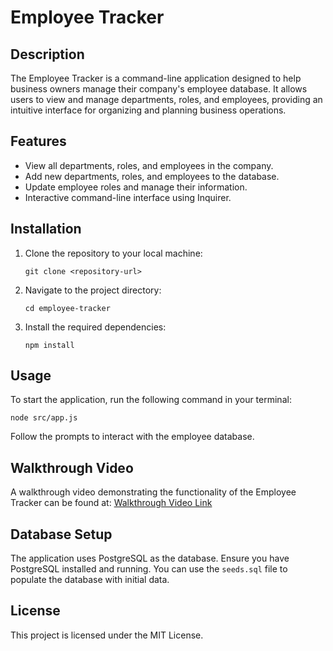 # Employee Tracker

## Description
The Employee Tracker is a command-line application designed to help business owners manage their company's employee database. It allows users to view and manage departments, roles, and employees, providing an intuitive interface for organizing and planning business operations.

## Features
- View all departments, roles, and employees in the company.
- Add new departments, roles, and employees to the database.
- Update employee roles and manage their information.
- Interactive command-line interface using Inquirer.

## Installation
1. Clone the repository to your local machine:
   ```
   git clone <repository-url>
   ```
2. Navigate to the project directory:
   ```
   cd employee-tracker
   ```
3. Install the required dependencies:
   ```
   npm install
   ```

## Usage
To start the application, run the following command in your terminal:
```
node src/app.js
```
Follow the prompts to interact with the employee database.

## Walkthrough Video
A walkthrough video demonstrating the functionality of the Employee Tracker can be found at: [Walkthrough Video Link](<insert-video-link-here>)

## Database Setup
The application uses PostgreSQL as the database. Ensure you have PostgreSQL installed and running. You can use the `seeds.sql` file to populate the database with initial data.

## License
This project is licensed under the MIT License.